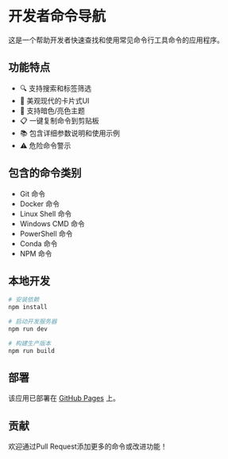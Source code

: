 # 开发者命令导航

这是一个帮助开发者快速查找和使用常见命令行工具命令的应用程序。

## 功能特点

- 🔍 支持搜索和标签筛选
- 🌈 美观现代的卡片式UI
- 🌙 支持暗色/亮色主题
- 📋 一键复制命令到剪贴板
- 📚 包含详细参数说明和使用示例
- ⚠️ 危险命令警示

## 包含的命令类别

- Git 命令
- Docker 命令
- Linux Shell 命令
- Windows CMD 命令
- PowerShell 命令
- Conda 命令
- NPM 命令

## 本地开发

```bash
# 安装依赖
npm install

# 启动开发服务器
npm run dev

# 构建生产版本
npm run build
```

## 部署

该应用已部署在 [GitHub Pages](https://your-username.github.io/dev-command-nav/) 上。

## 贡献

欢迎通过Pull Request添加更多的命令或改进功能！ 